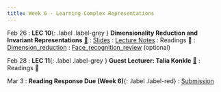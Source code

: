 ```yaml
---
title: Week 6 - Learning Complex Representations
---
```


Feb 26
:  **LEC 10**{: .label .label-grey } **Dimensionality Reduction and Invariant Representations** [🎥](https://harvard.hosted.panopto.com/Panopto/Pages/Viewer.aspx?id=2ec36528-1eb3-44cb-ae33-b0ff01522a7b)
    : [Slides](https://canvas.harvard.edu/files/19495295/download?download_frd=1)
: [Lecture Notes](https://canvas.harvard.edu/files/19519332/download?download_frd=1)
: Readings 📖
: [Dimension_reduction](https://canvas.harvard.edu/files/19495296/download?download_frd=1)
: [Face_recognition_review](https://canvas.harvard.edu/files/19495298/download?download_frd=1) (optional)

Feb 28
: **LEC 11**{: .label .label-grey } **Guest Lecturer: Talia Konkle** [🎥](https://harvard.hosted.panopto.com/Panopto/Pages/Viewer.aspx?id=141a81f9-8f29-422c-9aed-b0ff01522a9a)
: Readings 📖

Mar 3
: **Reading Response Due (Week 6)**{: .label .label-red}
    : [Submission](https://canvas.harvard.edu/courses/129605/assignments/794075)

<!--
: * [Face Values (Scientific American)]
🎥
-->

<!--
: * [A beginner’s guide to dimensionality reduction in machine learning](https://canvas.harvard.edu/files/14472118/download?download_frd=1)
: * [Making faces in the brain](https://canvas.harvard.edu/files/14472119/download?download_frd=1)
:  **(Take-home) MIDTERM handed out**{: .label .label-green } 
    : [Midterm](https://canvas.harvard.edu/files/14488382/download?download_frd=1) / [tex](https://canvas.harvard.edu/files/14488384/download?download_frd=1)
-->

